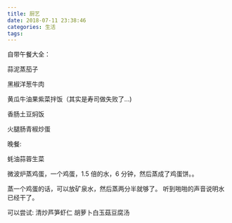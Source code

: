 ```yaml
---
title: 厨艺
date: 2018-07-11 23:38:46
categories: 生活
tags:
---
```


自带午餐大全：

蒜泥蒸茄子

黑椒洋葱牛肉

黄瓜牛油果紫菜拌饭（其实是寿司做失败了...)

香肠土豆焖饭

火腿肠青椒炒蛋


晚餐:

蚝油蒜蓉生菜

微波炉蒸鸡蛋，一个鸡蛋，1.5 倍的水，6 分钟，然后蒸成了鸡蛋饼。。 

蒸一个鸡蛋的话，可以放矿泉水，然后蒸两分半就够了。 听到啪啪的声音说明水已经干了。

可以尝试:
清炒芦笋虾仁
胡萝卜白玉菇豆腐汤
